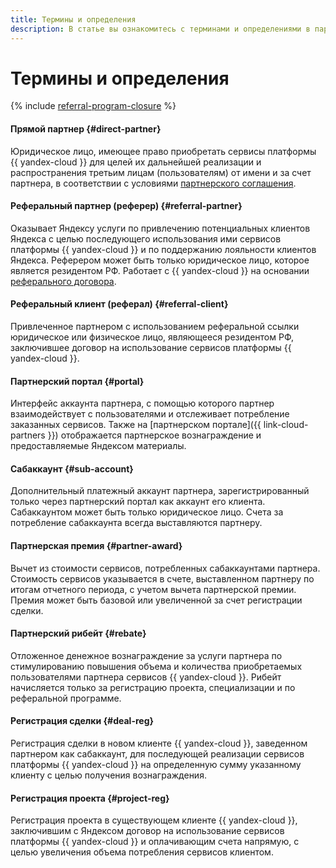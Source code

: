 ```yaml
---
title: Термины и определения
description: В статье вы ознакомитесь с терминами и определениями в партнерской программе {{ yandex-cloud }}.
---
```


# Термины и определения

{% include [referral-program-closure](../_includes/partner/referral-program-closure.md) %}

#### Прямой партнер {#direct-partner}

Юридическое лицо, имеющее право приобретать сервисы платформы {{ yandex-cloud }} для целей их дальнейшей реализации и распространения третьим лицам (пользователям) от имени и за счет партнера, в соответствии с условиями [партнерского соглашения](https://yandex.ru/legal/cloud_partnership/?lang=ru).

#### Реферальный партнер (реферер) {#referral-partner}

Оказывает Яндексу услуги по привлечению потенциальных клиентов Яндекса с целью последующего использования ими сервисов платформы {{ yandex-cloud }} и по поддержанию лояльности клиентов Яндекса. Реферером может быть только юридическое лицо, которое является резидентом РФ. Работает с {{ yandex-cloud }} на основании [реферального договора](https://yandex.ru/legal/cloud_referral/?lang=ru).

#### Реферальный клиент (реферал) {#referral-client}

Привлеченное партнером с использованием реферальной ссылки юридическое или физическое лицо, являющееся резидентом РФ, заключившее договор на использование сервисов платформы {{ yandex-cloud }}.

#### Партнерский портал {#portal}

Интерфейс аккаунта партнера, с помощью которого партнер взаимодействует с пользователями и отслеживает потребление заказанных сервисов. Также на [партнерском портале]({{ link-cloud-partners }}) отображается партнерское вознаграждение и предоставляемые Яндексом материалы.

#### Сабаккаунт {#sub-account}

Дополнительный платежный аккаунт партнера, зарегистрированный только через партнерский портал как аккаунт его клиента. Сабаккаунтом может быть только юридическое лицо. Счета за потребление сабаккаунта всегда выставляются партнеру.

#### Партнерская премия {#partner-award}

Вычет из стоимости сервисов, потребленных сабаккаунтами партнера. Стоимость сервисов указывается в счете, выставленном партнеру по итогам отчетного периода, с учетом вычета партнерской премии. Премия может быть базовой или увеличенной за счет регистрации сделки.

#### Партнерский рибейт {#rebate}

Отложенное денежное вознаграждение за услуги партнера по стимулированию повышения объема и количества приобретаемых пользователями партнера сервисов {{ yandex-cloud }}. Рибейт начисляется только за регистрацию проекта, специализации и по реферальной программе.

#### Регистрация сделки {#deal-reg}

Регистрация сделки в новом клиенте {{ yandex-cloud }}, заведенном партнером как сабаккаунт, для последующей реализации сервисов платформы {{ yandex-cloud }} на определенную сумму указанному клиенту с целью получения вознаграждения.

#### Регистрация проекта {#project-reg}

Регистрация проекта в существующем клиенте {{ yandex-cloud }}, заключившим с Яндексом договор на использование сервисов платформы {{ yandex-cloud }} и оплачивающим счета напрямую, с целью увеличения объема потребления сервисов клиентом.
